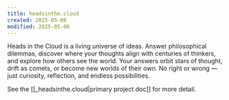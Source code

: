 ```yaml
---
title: headsinthe.cloud
created: 2025-05-06
modified: 2025-05-06
---
```

Heads in the Cloud is a living universe of ideas.
Answer philosophical dilemmas, discover where your thoughts align with centuries of thinkers, and explore how others see the world. Your answers orbit stars of thought, drift as comets, or become new worlds of their own. No right or wrong — just curiosity, reflection, and endless possibilities.

See the [[_headsinthe.cloud|primary project doc]] for more detail.